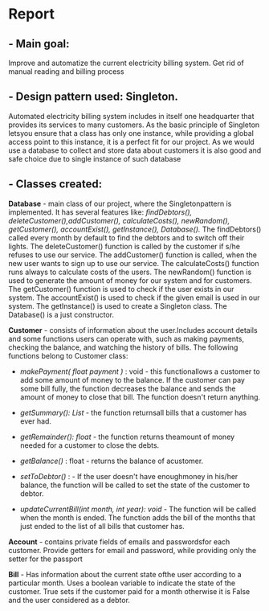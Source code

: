 # Report

## - Main goal:

Improve and automatize the current electricity billing system. Get rid of manual reading and
billing process

## - Design pattern used: Singleton.

Automated electricity billing system includes in itself one headquarter that provides its
services to many customers. As the basic principle of Singleton letsyou ensure that a class
has only one instance, while providing a global access point to this instance, it is a perfect fit
for our project. As we would use a database to collect and store data about customers it is
also good and safe choice due to single instance of such database

## - Classes created:

**Database** - main class of our project, where the Singletonpattern is implemented.
It has several features like: _findDebtors(), deleteCustomer(),addCustomer(),
calculateCosts(), newRandom(), getCustomer(), accountExist(), getInstance(), Database()._
The findDebtors() called every month by default to find the debtors and to switch off their
lights. The deleteCustomer() function is called by the customer if s/he refuses to use our
service. The addCustomer() function is called, when the new user wants to sign up to use
our service. The calculateCosts() function runs always to calculate costs of the users. The
newRandom() function is used to generate the amount of money for our system and for
customers. The getCustomer() function is used to check if the user exists in our system. The
accountExist() is used to check if the given email is used in our system. The getInstance() is
used to create a Singleton class. The Database() is a just constructor.

**Customer** - consists of information about the user.Includes account details and some
functions users can operate with, such as making payments, checking the balance, and
watching the history of bills.
The following functions belong to Customer class:
+ _makePayment( float payment )_ : void - this functionallows a customer to add some
amount of money to the balance. If the customer can pay some bill fully, the function
decreases the balance and sends the amount of money to close that bill. The function
doesn't return anything.
+ _getSummary(): List<Bill>_ - the function returnsall bills that a customer has ever had.
+ _getRemainder(): float_ - the function returns theamount of money needed for a customer
to close the debts.
+ _getBalance()_ : float - returns the balance of acustomer.
+ _setToDebtor()_ : - If the user doesn't have enoughmoney in his/her balance, the function
will be called to set the state of the customer to debtor.


+ _updateCurrentBill(int month, int year): void_ - The function will be called when the month is
ended. The function adds the bill of the months that just ended to the list of all bills that
customer has.

**Account** - contains private fields of emails and passwordsfor each customer. Provide
getters for email and password, while providing only the setter for the passport

**Bill** - Has information about the current state ofthe user according to a particular month.
Uses a boolean variable to indicate the state of the customer. True sets if the customer paid
for a month otherwise it is False and the user considered as a debtor.



